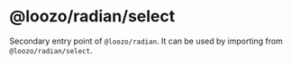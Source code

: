 # @loozo/radian/select

Secondary entry point of `@loozo/radian`. It can be used by importing from `@loozo/radian/select`.
